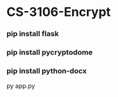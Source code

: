 # CS-3106-Encrypt

### pip install flask
### pip install pycryptodome
### pip install python-docx

py app.py